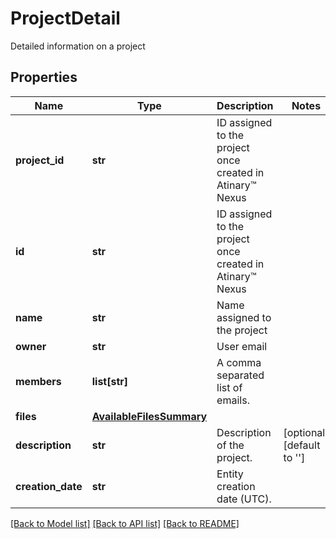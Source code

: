# ProjectDetail

Detailed information on a project
## Properties
Name | Type | Description | Notes
------------ | ------------- | ------------- | -------------
**project_id** | **str** | ID assigned to the project once created in Atinary™ Nexus | 
**id** | **str** | ID assigned to the project once created in Atinary™ Nexus | 
**name** | **str** | Name assigned to the project | 
**owner** | **str** | User email | 
**members** | **list[str]** | A comma separated list of emails. | 
**files** | [**AvailableFilesSummary**](AvailableFilesSummary.md) |  | 
**description** | **str** | Description of the project. | [optional] [default to '']
**creation_date** | **str** | Entity creation date (UTC). | 

[[Back to Model list]](../README.md#documentation-for-models) [[Back to API list]](../README.md#documentation-for-api-endpoints) [[Back to README]](../README.md)


